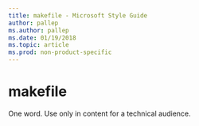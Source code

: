 ```yaml
---
title: makefile - Microsoft Style Guide
author: pallep
ms.author: pallep
ms.date: 01/19/2018
ms.topic: article
ms.prod: non-product-specific
---
```


# makefile

One word. Use only in content for a technical audience. 
